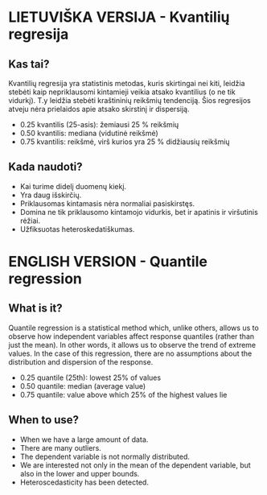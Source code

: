 # LIETUVIŠKA VERSIJA - Kvantilių regresija

## Kas tai? ##
Kvantilių regresija yra statistinis metodas, kuris skirtingai nei kiti, leidžia stebėti kaip nepriklausomi kintamieji veikia atsako kvantilius (o ne tik vidurkį). T.y leidžia stebėti kraštininių reikšmių tendenciją.
Šios regresijos atveju nėra prielaidos apie atsako skirstinį ir dispersiją.

- 0.25 kvantilis (25-asis): žemiausi 25 % reikšmių
- 0.50 kvantilis: mediana (vidutinė reikšmė)
- 0.75 kvantilis: reikšmė, virš kurios yra 25 % didžiausių reikšmių

## Kada naudoti? ##

- Kai turime didelį duomenų kiekį.
- Yra daug išskirčių.
- Priklausomas kintamasis nėra normaliai pasiskirstęs.
- Domina ne tik priklausomo kintamojo vidurkis, bet ir apatinis ir viršutinis rėžiai.
- Užfiksuotas heteroskedatiškumas.

# ENGLISH VERSION - Quantile regression

## What is it? ##
Quantile regression is a statistical method which, unlike others, allows us to observe how independent variables affect response quantiles (rather than just the mean). In other words, it allows us to observe the trend of extreme values.
In the case of this regression, there are no assumptions about the distribution and dispersion of the response.

- 0.25 quantile (25th): lowest 25% of values
- 0.50 quantile: median (average value)
- 0.75 quantile: value above which 25% of the highest values lie

## When to use? ##

- When we have a large amount of data.
- There are many outliers.
- The dependent variable is not normally distributed.
- We are interested not only in the mean of the dependent variable, but also in the lower and upper bounds.
- Heteroscedasticity has been detected.
